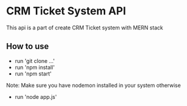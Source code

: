 # CRM Ticket System API
This api is a part of create CRM Ticket system with MERN stack

## How to use

- run 'git clone ...'
- run 'npm install'
- run 'npm start'

Note: Make sure you have nodemon installed in your system otherwise

- run 'node app.js'